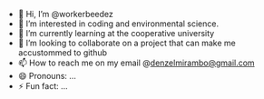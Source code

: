 - 👋 Hi, I’m @workerbeedez
- 👀 I’m interested in coding and environmental science.
- 🌱 I’m currently learning at the cooperative university
- 💞️ I’m looking to collaborate on a project that can make me accustommed to github
- 📫 How to reach me on my email @denzelmirambo@gmail.com
- 😄 Pronouns: ...
- ⚡ Fun fact: ...

<!---
workerbeedez/workerbeedez is a ✨ special ✨ repository because its `README.md` (this file) appears on your GitHub profile.
You can click the Preview link to take a look at your changes.
--->
